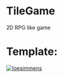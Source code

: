 # TileGame
2D RPG like game

# Template:
[![loesimmens](https://circleci.com/gh/loesimmens/TileGame.svg?style=svg)](https://app.circleci.com/pipelines/github/loesimmens)
